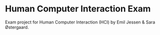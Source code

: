 # Human Computer Interaction Exam
Exam project for Human Computer Interaction (HCI) by Emil Jessen &amp; Sara Østergaard.
